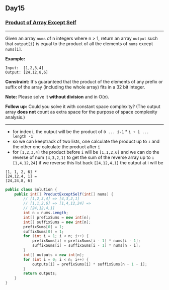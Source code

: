 ## Day15

### [Product of Array Except Self](https://leetcode.com/explore/challenge/card/30-day-leetcoding-challenge/530/week-3/3300/)

---

Given an array `nums` of n integers where n > 1,  return an array `output` such that `output[i]` is equal to the product of all the elements of `nums` except `nums[i]`.

**Example:**

```
Input:  [1,2,3,4]
Output: [24,12,8,6]
```

**Constraint:** It's guaranteed that the product of the elements of any prefix or suffix of the array (including the whole array) fits in a 32 bit integer.

**Note:** Please solve it **without division** and in O(n).

**Follow up:**
Could you solve it with constant space complexity? (The output array **does not** count as extra space for the purpose of space complexity analysis.)

---

- for index i, the output will be the product of `0 ... i-1` * `i + 1 ... length -1`
- so we can keeptrack of two lists, one calculate the product up to `i` and the other one calculate the product after `i`
- for `[1,2,3,4]` the product before `i` will be `[1,1,2,6]` and we can do the reverse of num `[4,3,2,1]` to get the sum of the reverse array up to `i` `[1,4,12,24]` if we reverse this list back `[24,12,4,1]` the output at i will be 
```
[1, 1, 2, 6] *
[24,12,4, 1] = 
[24,24,8, 6]
```
```cs
public class Solution {
    public int[] ProductExceptSelf(int[] nums) {
        // [1,2,3,4] => [4,3,2,1]
        // [1,1,2,6] => [1,4,12,24] => 
        // [24,12,4,1]
        int n = nums.Length;
        int[] prefixSums = new int[n];
        int[] suffixSums = new int[n];
        prefixSums[0] = 1;
        suffixSums[0] = 1;
        for (int i = 1; i < n; i++) {
            prefixSums[i] = prefixSums[i - 1] * nums[i - 1];
            suffixSums[i] = suffixSums[i - 1] * nums[n - i];
        }
        int[] outputs = new int[n];
        for (int i = 0; i < n; i++) {
            outputs[i] = prefixSums[i] * suffixSums[n - 1 - i];
        }
        return outputs;
    }
}
```
